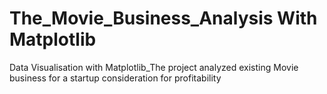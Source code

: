 # The_Movie_Business_Analysis With Matplotlib
Data Visualisation with Matplotlib_The project analyzed existing Movie business for a startup consideration for profitability 

